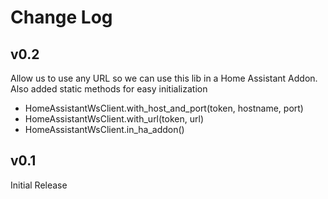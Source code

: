 Change Log
=======================

v0.2
------------

Allow us to use any URL so we can use this lib in a Home Assistant Addon.
Also added static methods for easy initialization
* HomeAssistantWsClient.with_host_and_port(token, hostname, port)
* HomeAssistantWsClient.with_url(token, url)
* HomeAssistantWsClient.in_ha_addon()

v0.1
------------

Initial Release